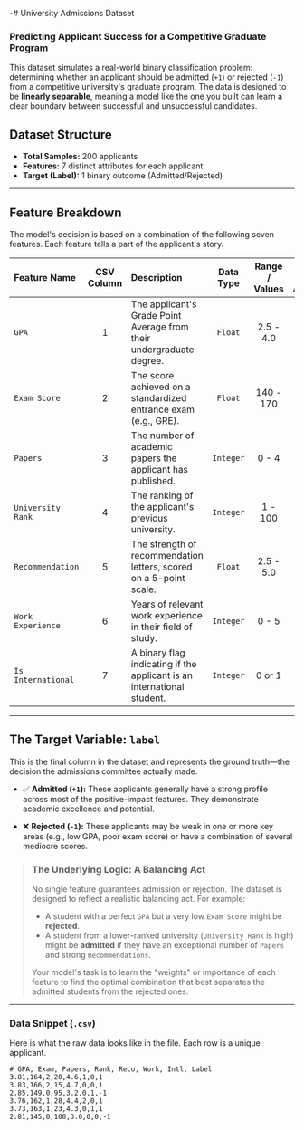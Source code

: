-# University Admissions Dataset

### Predicting Applicant Success for a Competitive Graduate Program

This dataset simulates a real-world binary classification problem: determining whether an applicant should be admitted (`+1`) or rejected (`-1`) from a competitive university's graduate program. The data is designed to be **linearly separable**, meaning a model like the one you built can learn a clear boundary between successful and unsuccessful candidates.

## Dataset Structure
- **Total Samples:** 200 applicants
- **Features:** 7 distinct attributes for each applicant
- **Target (Label):** 1 binary outcome (Admitted/Rejected)

---

## Feature Breakdown

The model's decision is based on a combination of the following seven features. Each feature tells a part of the applicant's story.

| Feature Name | CSV Column | Description | Data Type | Range / Values | Expected Impact on Admission |
| :--- | :---: | :--- | :---: | :---: | :---: |
| `GPA` | 1 | The applicant's Grade Point Average from their undergraduate degree. | `Float` | 2.5 - 4.0 | **Positive** (Higher is better) |
| `Exam Score` | 2 | The score achieved on a standardized entrance exam (e.g., GRE). | `Float` | 140 - 170 | **Positive** (Higher is better) |
| `Papers` | 3 | The number of academic papers the applicant has published. | `Integer` | 0 - 4 | **Positive** (Higher is better) |
| `University Rank`| 4 | The ranking of the applicant's previous university. | `Integer` | 1 - 100 | **Negative** (_Lower is better_) |
| `Recommendation`| 5 | The strength of recommendation letters, scored on a 5-point scale. | `Float` | 2.5 - 5.0 | **Positive** (Higher is better) |
| `Work Experience`| 6 | Years of relevant work experience in their field of study. | `Integer` | 0 - 5 | **Positive** (Higher is better) |
| `Is International`| 7 | A binary flag indicating if the applicant is an international student. | `Integer` | 0 or 1 | **Slightly Negative** (Minor penalty) |

---

## The Target Variable: `label`

This is the final column in the dataset and represents the ground truth—the decision the admissions committee actually made.

*   ✅ **Admitted (`+1`):** These applicants generally have a strong profile across most of the positive-impact features. They demonstrate academic excellence and potential.

*   ❌ **Rejected (`-1`):** These applicants may be weak in one or more key areas (e.g., low GPA, poor exam score) or have a combination of several mediocre scores.

> ### The Underlying Logic: A Balancing Act
> No single feature guarantees admission or rejection. The dataset is designed to reflect a realistic balancing act. For example:
> *   A student with a perfect `GPA` but a very low `Exam Score` might be **rejected**.
> *   A student from a lower-ranked university (`University Rank` is high) might be **admitted** if they have an exceptional number of `Papers` and strong `Recommendations`.
>
> Your model's task is to learn the "weights" or importance of each feature to find the optimal combination that best separates the admitted students from the rejected ones.

---

### Data Snippet (`.csv`)

Here is what the raw data looks like in the file. Each row is a unique applicant.

```csv
# GPA, Exam, Papers, Rank, Reco, Work, Intl, Label
3.81,164,2,20,4.6,1,0,1
3.83,166,2,15,4.7,0,0,1
2.85,149,0,95,3.2,0,1,-1
3.76,162,1,28,4.4,2,0,1
3.73,163,1,23,4.3,0,1,1
2.81,145,0,100,3.0,0,0,-1